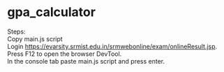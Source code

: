 # gpa_calculator

Steps:  
Copy main.js script  
Login https://evarsity.srmist.edu.in/srmwebonline/exam/onlineResult.jsp.  
Press F12 to open the browser DevTool.  
In the console tab paste main.js script and press enter.  
